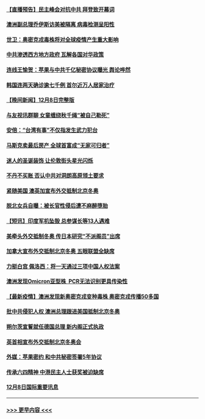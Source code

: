 #### [【直播预告】民主峰会对抗中共 拜登致开幕词](../pages/prog202/a103289011.md?t=12091550) 
#### [澳洲副总理乔伊斯访美被隔离 病毒检测呈阳性](../pages/prog202/a103288900.md?t=12091550) 
#### [世卫：奥密克戎毒株将对全球疫情产生重大影响](../pages/prog202/a103288960.md?t=12091550) 
#### [中共渗透西方地方政府 瓦解各国对华政策](../pages/prog202/a103288652.md?t=12091550) 
#### [连线王愉贺：苹果与中共千亿秘密协议曝光 舆论哗然](../pages/prog202/a103288716.md?t=12091550) 
#### [韩国连两天确诊逾七千例 首尔近万人居家治疗](../pages/prog202/a103288922.md?t=12091550) 
#### [【晚间新闻】12月8日完整版](../pages/prog202/a103288808.md?t=12091550) 
#### [与友视讯群聊 女童缠绕秋千绳“被自己勒死”](../pages/prog202/a103284898.md?t=12091550) 
#### [安倍：“台湾有事”不仅指发生武力犯台](../pages/prog202/a103288746.md?t=12091550) 
#### [马斯克卖最后房产 全球首富成“无家可归者”](../pages/prog202/a103288576.md?t=12091550) 
#### [迷人的圣诞装饰 让伦敦街头星光闪烁](../pages/prog202/a103288618.md?t=12091550) 
#### [不丹不买账 否认中共对洞朗高原领土要求](../pages/prog202/a103288604.md?t=12091550) 
#### [紧随美国 澳英加宣布外交抵制北京冬奥](../pages/prog202/a103288570.md?t=12091550) 
#### [脱北女兵自曝：被长官性侵后遭不麻醉堕胎](../pages/prog202/a103288539.md?t=12091550) 
#### [【短讯】印度军机坠毁 总参谋长等13人遇难](../pages/prog202/a103288331.md?t=12091550) 
#### [美牵头外交抵制冬奥 传日本研究“不派阁员”出席](../pages/prog202/a103288429.md?t=12091550) 
#### [加拿大宣布外交抵制北京冬奥 五眼联盟全缺席](../pages/prog202/a103288408.md?t=12091550) 
#### [力挺白宫 佩洛西：将一天通过三项中国人权法案](../pages/prog202/a103288312.md?t=12091550) 
#### [澳洲发现Omicron亚型株  PCR无法识别更具传染性](../pages/prog202/a103288289.md?t=12091550) 
#### [【最新疫情】澳洲发现新奥密克戎变种毒株 奥密克戎传播50多国](../pages/prog202/a103288325.md?t=12091550) 
#### [批中共侵犯人权 澳洲总理跟进美国抵制北京冬奥](../pages/prog202/a103288260.md?t=12091550) 
#### [朔尔茨宣誓就任德国总理 新内阁正式执政](../pages/prog202/a103288287.md?t=12091550) 
#### [英首相宣布外交抵制北京冬奥会](../pages/prog202/a103288238.md?t=12091550) 
#### [外媒：苹果密约 和中共秘密签署5年协议](../pages/prog202/a103288254.md?t=12091550) 
#### [传承六四精神 中港民主人士获奖被迫缺席](../pages/prog202/a103288133.md?t=12091550) 
#### [12月8日国际重要讯息](../pages/prog202/a103288128.md?t=12091550) 

----
#### [ >>> 更早内容 <<< ](../indexes/prog202-earlier.md)
